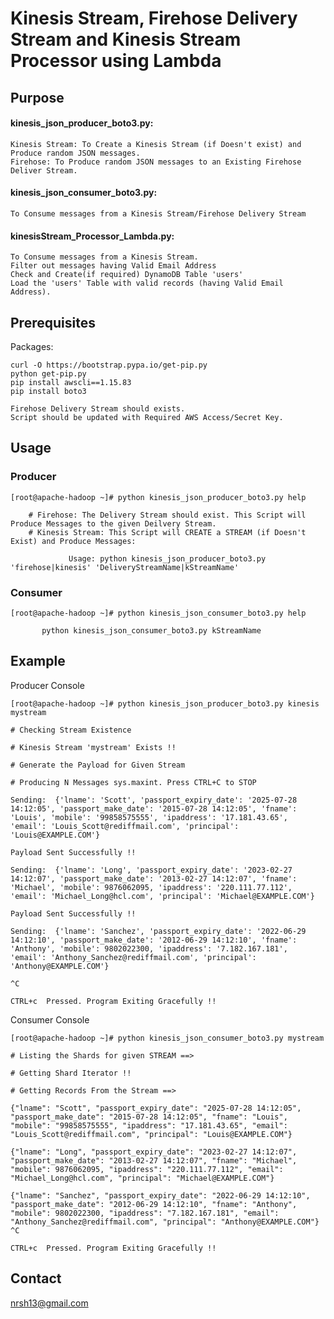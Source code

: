 # Kinesis Stream, Firehose Delivery Stream and Kinesis Stream Processor using Lambda

## Purpose
#### kinesis_json_producer_boto3.py:
    Kinesis Stream: To Create a Kinesis Stream (if Doesn't exist) and Produce random JSON messages.
    Firehose: To Produce random JSON messages to an Existing Firehose Deliver Stream.
#### kinesis_json_consumer_boto3.py:
    To Consume messages from a Kinesis Stream/Firehose Delivery Stream
#### kinesisStream_Processor_Lambda.py:
    To Consume messages from a Kinesis Stream.
    Filter out messages having Valid Email Address
    Check and Create(if required) DynamoDB Table 'users'
    Load the 'users' Table with valid records (having Valid Email Address).

## Prerequisites
Packages: 
```
curl -O https://bootstrap.pypa.io/get-pip.py
python get-pip.py
pip install awscli==1.15.83
pip install boto3

Firehose Delivery Stream should exists.
Script should be updated with Required AWS Access/Secret Key.
```

## Usage
### Producer
```
[root@apache-hadoop ~]# python kinesis_json_producer_boto3.py help

    # Firehose: The Delivery Stream should exist. This Script will Produce Messages to the given Deilvery Stream.
    # Kinesis Stream: This Script will CREATE a STREAM (if Doesn't Exist) and Produce Messages:

             Usage: python kinesis_json_producer_boto3.py 'firehose|kinesis' 'DeliveryStreamName|kStreamName'
```
### Consumer
```
[root@apache-hadoop ~]# python kinesis_json_consumer_boto3.py help

       python kinesis_json_consumer_boto3.py kStreamName

```

## Example
Producer Console
```
[root@apache-hadoop ~]# python kinesis_json_producer_boto3.py kinesis mystream

# Checking Stream Existence

# Kinesis Stream 'mystream' Exists !!

# Generate the Payload for Given Stream

# Producing N Messages sys.maxint. Press CTRL+C to STOP

Sending:  {'lname': 'Scott', 'passport_expiry_date': '2025-07-28 14:12:05', 'passport_make_date': '2015-07-28 14:12:05', 'fname': 'Louis', 'mobile': '99858575555', 'ipaddress': '17.181.43.65', 'email': 'Louis_Scott@rediffmail.com', 'principal': 'Louis@EXAMPLE.COM'}

Payload Sent Successfully !!

Sending:  {'lname': 'Long', 'passport_expiry_date': '2023-02-27 14:12:07', 'passport_make_date': '2013-02-27 14:12:07', 'fname': 'Michael', 'mobile': 9876062095, 'ipaddress': '220.111.77.112', 'email': 'Michael_Long@hcl.com', 'principal': 'Michael@EXAMPLE.COM'}

Payload Sent Successfully !!

Sending:  {'lname': 'Sanchez', 'passport_expiry_date': '2022-06-29 14:12:10', 'passport_make_date': '2012-06-29 14:12:10', 'fname': 'Anthony', 'mobile': 9802022300, 'ipaddress': '7.182.167.181', 'email': 'Anthony_Sanchez@rediffmail.com', 'principal': 'Anthony@EXAMPLE.COM'}

^C

CTRL+c  Pressed. Program Exiting Gracefully !!
```

Consumer Console
```
[root@apache-hadoop ~]# python kinesis_json_consumer_boto3.py mystream

# Listing the Shards for given STREAM ==>

# Getting Shard Iterator !!

# Getting Records From the Stream ==>

{"lname": "Scott", "passport_expiry_date": "2025-07-28 14:12:05", "passport_make_date": "2015-07-28 14:12:05", "fname": "Louis", "mobile": "99858575555", "ipaddress": "17.181.43.65", "email": "Louis_Scott@rediffmail.com", "principal": "Louis@EXAMPLE.COM"}

{"lname": "Long", "passport_expiry_date": "2023-02-27 14:12:07", "passport_make_date": "2013-02-27 14:12:07", "fname": "Michael", "mobile": 9876062095, "ipaddress": "220.111.77.112", "email": "Michael_Long@hcl.com", "principal": "Michael@EXAMPLE.COM"}

{"lname": "Sanchez", "passport_expiry_date": "2022-06-29 14:12:10", "passport_make_date": "2012-06-29 14:12:10", "fname": "Anthony", "mobile": 9802022300, "ipaddress": "7.182.167.181", "email": "Anthony_Sanchez@rediffmail.com", "principal": "Anthony@EXAMPLE.COM"}
^C

CTRL+c  Pressed. Program Exiting Gracefully !!
```
## Contact
nrsh13@gmail.com
